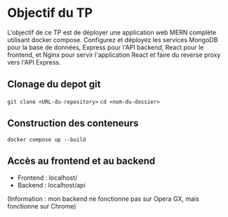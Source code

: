 # Objectif du TP

L'objectif de ce TP est de déployer une application web MERN complète utilisant docker compose. Configurez et déployez les services MongoDB pour la base de données, Express pour l'API backend, React pour le frontend, et Nginx pour servir l'application React et faire du reverse proxy vers l'API Express.

## Clonage du depot git

```git clone <URL-du-repository>```
```cd <nom-du-dossier>```

## Construction des conteneurs

```docker compose up --build ```

## Accès au frontend et au backend
- Frontend : localhost/
- Backend : localhost/api
  
(Information : mon backend ne fonctionne pas sur Opera GX, mais fonctionne sur Chrome)

